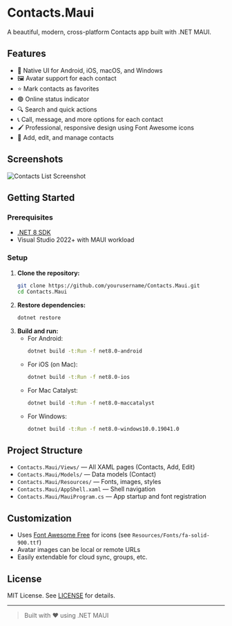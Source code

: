 # Contacts.Maui

A beautiful, modern, cross-platform Contacts app built with .NET MAUI.

## Features

- 📱 Native UI for Android, iOS, macOS, and Windows
- 🖼️ Avatar support for each contact
- ⭐ Mark contacts as favorites
- 🟢 Online status indicator
- 🔍 Search and quick actions
- 📞 Call, message, and more options for each contact
- 🖌️ Professional, responsive design using Font Awesome icons
- 📝 Add, edit, and manage contacts

## Screenshots

![Contacts List Screenshot](docs/screenshot-contacts-list.png)

## Getting Started

### Prerequisites

- [.NET 8 SDK](https://dotnet.microsoft.com/download)
- Visual Studio 2022+ with MAUI workload

### Setup

1. **Clone the repository:**
   ```sh
   git clone https://github.com/yourusername/Contacts.Maui.git
   cd Contacts.Maui
   ```
2. **Restore dependencies:**
   ```sh
   dotnet restore
   ```
3. **Build and run:**
   - For Android:
     ```sh
     dotnet build -t:Run -f net8.0-android
     ```
   - For iOS (on Mac):
     ```sh
     dotnet build -t:Run -f net8.0-ios
     ```
   - For Mac Catalyst:
     ```sh
     dotnet build -t:Run -f net8.0-maccatalyst
     ```
   - For Windows:
     ```sh
     dotnet build -t:Run -f net8.0-windows10.0.19041.0
     ```

## Project Structure

- `Contacts.Maui/Views/` — All XAML pages (Contacts, Add, Edit)
- `Contacts.Maui/Models/` — Data models (Contact)
- `Contacts.Maui/Resources/` — Fonts, images, styles
- `Contacts.Maui/AppShell.xaml` — Shell navigation
- `Contacts.Maui/MauiProgram.cs` — App startup and font registration

## Customization

- Uses [Font Awesome Free](https://fontawesome.com/) for icons (see `Resources/Fonts/fa-solid-900.ttf`)
- Avatar images can be local or remote URLs
- Easily extendable for cloud sync, groups, etc.

## License

MIT License. See [LICENSE](LICENSE) for details.

---

> Built with ❤️ using .NET MAUI
